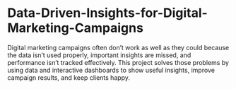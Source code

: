 # Data-Driven-Insights-for-Digital-Marketing-Campaigns
Digital marketing campaigns often don’t work as well as they could because the data isn’t used properly, important insights are missed, and performance isn’t tracked effectively. This project solves those problems by using data and interactive dashboards to show useful insights, improve campaign results, and keep clients happy.
